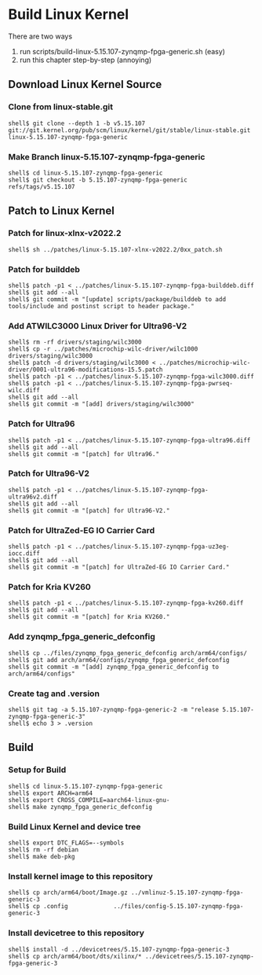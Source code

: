 # Build Linux Kernel

There are two ways

1. run scripts/build-linux-5.15.107-zynqmp-fpga-generic.sh (easy)
2. run this chapter step-by-step (annoying)

## Download Linux Kernel Source

### Clone from linux-stable.git

```console
shell$ git clone --depth 1 -b v5.15.107 git://git.kernel.org/pub/scm/linux/kernel/git/stable/linux-stable.git linux-5.15.107-zynqmp-fpga-generic
```

### Make Branch linux-5.15.107-zynqmp-fpga-generic

```console
shell$ cd linux-5.15.107-zynqmp-fpga-generic
shell$ git checkout -b 5.15.107-zynqmp-fpga-generic refs/tags/v5.15.107
```

## Patch to Linux Kernel

### Patch for linux-xlnx-v2022.2

```console
shell$ sh ../patches/linux-5.15.107-xlnx-v2022.2/0xx_patch.sh
```

### Patch for builddeb

```console
shell$ patch -p1 < ../patches/linux-5.15.107-zynqmp-fpga-builddeb.diff 
shell$ git add --all
shell$ git commit -m "[update] scripts/package/builddeb to add tools/include and postinst script to header package."
```

### Add ATWILC3000 Linux Driver for Ultra96-V2

```console
shell$ rm -rf drivers/staging/wilc3000
shell$ cp -r ../patches/microchip-wilc-driver/wilc1000 drivers/staging/wilc3000
shell$ patch -d drivers/staging/wilc3000 < ../patches/microchip-wilc-driver/0001-ultra96-modifications-15.5.patch
shell$ patch -p1 < ../patches/linux-5.15.107-zynqmp-fpga-wilc3000.diff
shell$ patch -p1 < ../patches/linux-5.15.107-zynqmp-fpga-pwrseq-wilc.diff
shell$ git add --all
shell$ git commit -m "[add] drivers/staging/wilc3000"
```

### Patch for Ultra96

```console
shell$ patch -p1 < ../patches/linux-5.15.107-zynqmp-fpga-ultra96.diff
shell$ git add --all
shell$ git commit -m "[patch] for Ultra96."
```

### Patch for Ultra96-V2

```console
shell$ patch -p1 < ../patches/linux-5.15.107-zynqmp-fpga-ultra96v2.diff 
shell$ git add --all
shell$ git commit -m "[patch] for Ultra96-V2."
```

### Patch for UltraZed-EG IO Carrier Card

```console
shell$ patch -p1 < ../patches/linux-5.15.107-zynqmp-fpga-uz3eg-iocc.diff 
shell$ git add --all
shell$ git commit -m "[patch] for UltraZed-EG IO Carrier Card."
```

### Patch for Kria KV260

```console
shell$ patch -p1 < ../patches/linux-5.15.107-zynqmp-fpga-kv260.diff 
shell$ git add --all
shell$ git commit -m "[patch] for Kria KV260."
```

### Add zynqmp_fpga_generic_defconfig

```console
shell$ cp ../files/zynqmp_fpga_generic_defconfig arch/arm64/configs/
shell$ git add arch/arm64/configs/zynqmp_fpga_generic_defconfig
shell$ git commit -m "[add] zynqmp_fpga_generic_defconfig to arch/arm64/configs"
```

### Create tag and .version

```console
shell$ git tag -a 5.15.107-zynqmp-fpga-generic-2 -m "release 5.15.107-zynqmp-fpga-generic-3"
shell$ echo 3 > .version
```

## Build

### Setup for Build 

```console
shell$ cd linux-5.15.107-zynqmp-fpga-generic
shell$ export ARCH=arm64
shell$ export CROSS_COMPILE=aarch64-linux-gnu-
shell$ make zynqmp_fpga_generic_defconfig
```

### Build Linux Kernel and device tree

```console
shell$ export DTC_FLAGS=--symbols
shell$ rm -rf debian
shell$ make deb-pkg
```

### Install kernel image to this repository

```console
shell$ cp arch/arm64/boot/Image.gz ../vmlinuz-5.15.107-zynqmp-fpga-generic-3
shell$ cp .config             ../files/config-5.15.107-zynqmp-fpga-generic-3
```

### Install devicetree to this repository

```console
shell$ install -d ../devicetrees/5.15.107-zynqmp-fpga-generic-3
shell$ cp arch/arm64/boot/dts/xilinx/* ../devicetrees/5.15.107-zynqmp-fpga-generic-3
```
